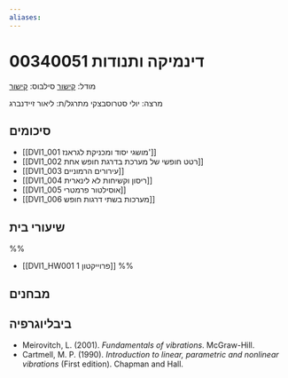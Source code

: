 ```yaml
---
aliases:
---
```

# דינמיקה ותנודות 00340051

מודל: [קישור](https://moodle24.technion.ac.il/course/view.php?id=143)
סילבוס: [קישור](https://moodle24.technion.ac.il/pluginfile.php/188367/mod_resource/content/1/Syllabus_2024_2025_to_publish_11.11.2024%20-Gilad%20Israel.pdf)

מרצה: יולי סטרוסבצקי
מתרגל/ת: ליאור זיידנברג

## סיכומים
- [[DVI1_001 מושגי יסוד ומכניקת לגראנז']]
- [[DVI1_002 רטט חופשי של מערכת  בדרגת חופש אחת]]
- [[DVI1_003 עירורים הרמוניים]]
- [[DVI1_004 ריסון וקשיחות לא לינארית]]
- [[DVI1_005 אוסילטור פרמטרי]]
- [[DVI1_006 מערכות בשתי דרגות חופש]]
## שיעורי בית

%%
- [[DVI1_HW001 פרוייקטון 1]]
%%

## מבחנים

## ביבליוגרפיה
- Meirovitch, L. (2001). _Fundamentals of vibrations_. McGraw-Hill.
- Cartmell, M. P. (1990). _Introduction to linear, parametric and nonlinear vibrations_ (First edition). Chapman and Hall.